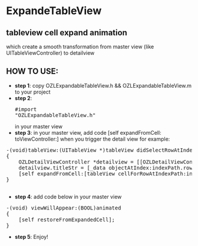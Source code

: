 ExpandeTableView
================

tableview cell expand animation<br/>
-------------------------------------
which create a smooth transformation from master view (like UITableViewController) to detailview<br/>

HOW TO USE:
------------
- **step 1**: copy OZLExpandableTableView.h && OZLExpandableTableView.m to your project
- **step 2**: <pre class="prettyprint">#import "OZLExpandableTableView.h"</pre> in your master view
- **step 3**: in your master view, add code [self expandFromCell: toViewController:] when you trigger the detail view
for example:
<pre class="prettyprint">
-(void)tableView:(UITableView *)tableView didSelectRowAtIndexPath:(NSIndexPath *)indexPath
{
    OZLDetailViewController *detailview = [[OZLDetailViewController alloc] init];
    detailview.titleStr = [_data objectAtIndex:indexPath.row];
    [self expandFromCell:[tableView cellForRowAtIndexPath:indexPath] toViewController:detailview];
}

</pre>

- **step 4**: add code below in your master view
<pre class="prettyprint">
-(void) viewWillAppear:(BOOL)animated
{
    [self restoreFromExpandedCell];
}
</pre>
- **step 5**: Enjoy!
